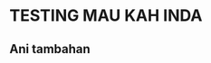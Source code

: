 <!DOCTYPE html>
<html lang="en">
<head>
    <meta charset="UTF-8">
    <meta name="viewport" content="width=device-width, initial-scale=1.0">
<!--     <title>Document</title> -->
</head>
<body>
    <h1>TESTING MAU KAH INDA</h1>
    <h2>Ani tambahan </h2>
    
</body>
</html>
